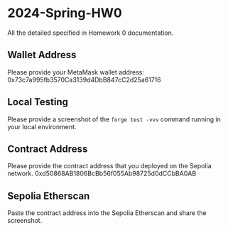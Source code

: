 # 2024-Spring-HW0

All the detailed specified in Homework 0 documentation.

## Wallet Address
Please provide your MetaMask wallet address: 0x73c7a995fb3570Ca3139d4DbB847cC2d25a61716

## Local Testing
Please provide a screenshot of the `forge test -vvv` command running in your local environment.

## Contract Address
Please provide the contract address that you deployed on the Sepolia network.
0xd50868AB1806BcBb56f055Ab98725d0dCCbBA0AB

## Sepolia Etherscan
Paste the contract address into the Sepolia Etherscan and share the screenshot.